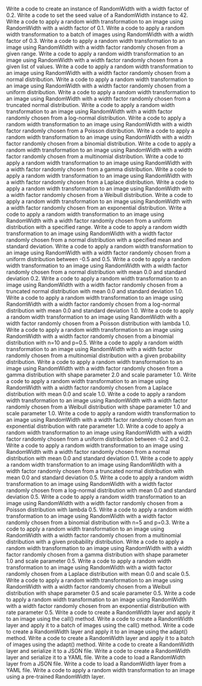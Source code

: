 Write a code to create an instance of RandomWidth with a width factor of 0.2.
Write a code to set the seed value of a RandomWidth instance to 42.
Write a code to apply a random width transformation to an image using RandomWidth with a width factor of 0.1.
Write a code to apply a random width transformation to a batch of images using RandomWidth with a width factor of 0.3.
Write a code to apply a random width transformation to an image using RandomWidth with a width factor randomly chosen from a given range.
Write a code to apply a random width transformation to an image using RandomWidth with a width factor randomly chosen from a given list of values.
Write a code to apply a random width transformation to an image using RandomWidth with a width factor randomly chosen from a normal distribution.
Write a code to apply a random width transformation to an image using RandomWidth with a width factor randomly chosen from a uniform distribution.
Write a code to apply a random width transformation to an image using RandomWidth with a width factor randomly chosen from a truncated normal distribution.
Write a code to apply a random width transformation to an image using RandomWidth with a width factor randomly chosen from a log-normal distribution.
Write a code to apply a random width transformation to an image using RandomWidth with a width factor randomly chosen from a Poisson distribution.
Write a code to apply a random width transformation to an image using RandomWidth with a width factor randomly chosen from a binomial distribution.
Write a code to apply a random width transformation to an image using RandomWidth with a width factor randomly chosen from a multinomial distribution.
Write a code to apply a random width transformation to an image using RandomWidth with a width factor randomly chosen from a gamma distribution.
Write a code to apply a random width transformation to an image using RandomWidth with a width factor randomly chosen from a Laplace distribution.
Write a code to apply a random width transformation to an image using RandomWidth with a width factor randomly chosen from a Weibull distribution.
Write a code to apply a random width transformation to an image using RandomWidth with a width factor randomly chosen from an exponential distribution.
Write a code to apply a random width transformation to an image using RandomWidth with a width factor randomly chosen from a uniform distribution with a specified range.
Write a code to apply a random width transformation to an image using RandomWidth with a width factor randomly chosen from a normal distribution with a specified mean and standard deviation.
Write a code to apply a random width transformation to an image using RandomWidth with a width factor randomly chosen from a uniform distribution between -0.5 and 0.5.
Write a code to apply a random width transformation to an image using RandomWidth with a width factor randomly chosen from a normal distribution with mean 0.0 and standard deviation 0.2.
Write a code to apply a random width transformation to an image using RandomWidth with a width factor randomly chosen from a truncated normal distribution with mean 0.0 and standard deviation 1.0.
Write a code to apply a random width transformation to an image using RandomWidth with a width factor randomly chosen from a log-normal distribution with mean 0.0 and standard deviation 1.0.
Write a code to apply a random width transformation to an image using RandomWidth with a width factor randomly chosen from a Poisson distribution with lambda 1.0.
Write a code to apply a random width transformation to an image using RandomWidth with a width factor randomly chosen from a binomial distribution with n=10 and p=0.5.
Write a code to apply a random width transformation to an image using RandomWidth with a width factor randomly chosen from a multinomial distribution with a given probability distribution.
Write a code to apply a random width transformation to an image using RandomWidth with a width factor randomly chosen from a gamma distribution with shape parameter 2.0 and scale parameter 1.0.
Write a code to apply a random width transformation to an image using RandomWidth with a width factor randomly chosen from a Laplace distribution with mean 0.0 and scale 1.0.
Write a code to apply a random width transformation to an image using RandomWidth with a width factor randomly chosen from a Weibull distribution with shape parameter 1.0 and scale parameter 1.0.
Write a code to apply a random width transformation to an image using RandomWidth with a width factor randomly chosen from an exponential distribution with rate parameter 1.0.
Write a code to apply a random width transformation to an image using RandomWidth with a width factor randomly chosen from a uniform distribution between -0.2 and 0.2.
Write a code to apply a random width transformation to an image using RandomWidth with a width factor randomly chosen from a normal distribution with mean 0.0 and standard deviation 0.1.
Write a code to apply a random width transformation to an image using RandomWidth with a width factor randomly chosen from a truncated normal distribution with mean 0.0 and standard deviation 0.5.
Write a code to apply a random width transformation to an image using RandomWidth with a width factor randomly chosen from a log-normal distribution with mean 0.0 and standard deviation 0.5.
Write a code to apply a random width transformation to an image using RandomWidth with a width factor randomly chosen from a Poisson distribution with lambda 0.5.
Write a code to apply a random width transformation to an image using RandomWidth with a width factor randomly chosen from a binomial distribution with n=5 and p=0.3.
Write a code to apply a random width transformation to an image using RandomWidth with a width factor randomly chosen from a multinomial distribution with a given probability distribution.
Write a code to apply a random width transformation to an image using RandomWidth with a width factor randomly chosen from a gamma distribution with shape parameter 1.0 and scale parameter 0.5.
Write a code to apply a random width transformation to an image using RandomWidth with a width factor randomly chosen from a Laplace distribution with mean 0.0 and scale 0.5.
Write a code to apply a random width transformation to an image using RandomWidth with a width factor randomly chosen from a Weibull distribution with shape parameter 0.5 and scale parameter 0.5.
Write a code to apply a random width transformation to an image using RandomWidth with a width factor randomly chosen from an exponential distribution with rate parameter 0.5.
Write a code to create a RandomWidth layer and apply it to an image using the call() method.
Write a code to create a RandomWidth layer and apply it to a batch of images using the call() method.
Write a code to create a RandomWidth layer and apply it to an image using the adapt() method.
Write a code to create a RandomWidth layer and apply it to a batch of images using the adapt() method.
Write a code to create a RandomWidth layer and serialize it to a JSON file.
Write a code to create a RandomWidth layer and serialize it to a YAML file.
Write a code to load a RandomWidth layer from a JSON file.
Write a code to load a RandomWidth layer from a YAML file.
Write a code to apply a random width transformation to an image using a pre-trained RandomWidth layer.